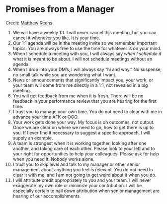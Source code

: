 # Promises from a Manager

Credit: [Matthew Rechs](https://twitter.com/MrEchs/status/1516024322409832450)


1. We will have a weekly 1:1. I will never cancel this meeting, but you can cancel it whenever you like. It is your time.
2. Our 1:1 agenda will be in the meeting invite so we remember important topics. You are always free to use the time for whatever is on your mind.  
3. When I schedule a meeting with you, I will always say *when I schedule it* what it is meant to be about. I will not schedule meetings without an agenda.
4. When I drop into your DM’s, I will always say “hi and why.” No suspense, no small talk while you are wondering what I want.
5. News or announcements that significantly impact you, your work, or your team will come from me directly in a 1:1, not revealed in a big meeting.
6. You will get feedback from me when it is fresh. There will be no feedback in your performance review that you are hearing for the first time.
7. I trust you to manage your own time. You do not need to clear with me in advance your time AFK or OOO.
8. Your work gets done your way. My focus is on outcomes, not output. Once we are clear on where we need to go, how to get there is up to you. If I ever find it necessary to suggest a specific approach, I will supply an example.
9. A team is strongest when it is working together, looking after one another, and taking care of each other. Please look to your left and to your right for opportunities to help your colleagues. Please ask for help when you need it. Nobody works alone.
10. I trust you to skip level and talk to my manager or other senior management about anything you feel is relevant. You do not need to clear it with me, and I am not going to get weird about it when you do.
11. I will attribute credit appropriately to you and your team. I will never exaggerate my own role or minimize your contribution. I will be especially certain to nail down attribution when senior management are hearing of our accomplishments.
